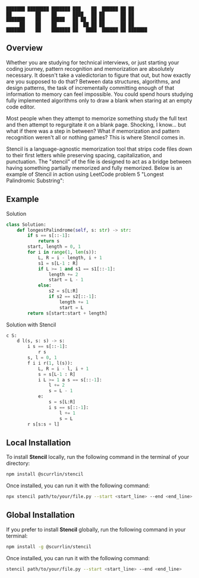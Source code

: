```

███████ ████████ ███████ ███    ██  ██████ ██ ██      
██         ██    ██      ████   ██ ██      ██ ██      
███████    ██    █████   ██ ██  ██ ██      ██ ██      
     ██    ██    ██      ██  ██ ██ ██      ██ ██      
███████    ██    ███████ ██   ████  ██████ ██ ███████ 

```

## Overview

Whether you are studying for technical interviews, or just starting your coding journey, pattern recognition and memorization are absolutely necessary. It doesn't take a valedictorian to figure that out, but how exactly are you supposed to do that? Between data structures, algorithms, and design patterns, the task of incrementally committing enough of that information to memory can feel impossible. You could spend hours studying fully implemented algorithms only to draw a blank when staring at an empty code editor.

Most people when they attempt to memorize something study the full text and then attempt to regurgitate it on a blank page. Shocking, I know... but what if there was a step in between? What if memorization and pattern recognition weren't all or nothing games? This is where Stencil comes in.

Stencil is a language-agnostic memorization tool that strips code files down to their first letters while preserving spacing, capitalization, and punctuation. The "stencil" of the file is designed to act as a bridge between having something partially memorized and fully memorized. Below is an example of Stencil in action using LeetCode problem 5 "Longest Palindromic Substring":

## Example

Solution

```python
class Solution:
    def longestPalindrome(self, s: str) -> str:
        if s == s[::-1]:
            return s
        start, length = 0, 1
        for i in range(1, len(s)):
            L, R = i - length, i + 1
            s1 = s[L-1 : R]
            if L >= 1 and s1 == s1[::-1]:
                length += 2
                start = L - 1
            else:
                s2 = s[L:R]
                if s2 == s2[::-1]:
                    length += 1
                    start = L
        return s[start:start + length]
```

Solution with Stencil

```python
c S:
    d l(s, s: s) -> s:
        i s == s[::-1]:
            r s
        s, l = 0, 1
        f i i r(1, l(s)):
            L, R = i - l, i + 1
            s = s[L-1 : R]
            i L >= 1 a s == s[::-1]:
                l += 2
                s = L - 1
            e:
                s = s[L:R]
                i s == s[::-1]:
                    l += 1
                    s = L
        r s[s:s + l]
```

## Local Installation

To install **Stencil** locally, run the following command in the terminal of your directory:

```bash
npm install @scurrlin/stencil
```

Once installed, you can run it with the following command:

```bash
npx stencil path/to/your/file.py --start <start_line> --end <end_line>
```

## Global Installation

If you prefer to install **Stencil** globally, run the following command in your terminal:

```bash
npm install -g @scurrlin/stencil
```

Once installed, you can run it with the following command:

```bash
stencil path/to/your/file.py --start <start_line> --end <end_line>
```